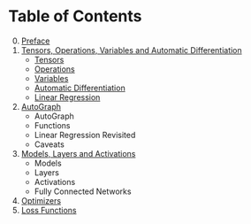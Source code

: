 # Table of Contents

0. [Preface](README.md)
1. [Tensors, Operations, Variables and Automatic Differentiation](chapter1.md)
    + [Tensors](chapter1.md#tensors)
    + [Operations](chapter1.md#operations)
    + [Variables](chapter1.md#variables)
    + [Automatic Differentiation](chapter1.md#autodiff)
    + [Linear Regression](chapter1.md#linear)
2. [AutoGraph](chapter2.md)
    + AutoGraph
    + Functions
    + Linear Regression Revisited
    + Caveats
3. [Models, Layers and Activations](chapter3.md)
    + Models
    + Layers
    + Activations
    + Fully Connected Networks
4. [Optimizers](chapter4.md)
5. [Loss Functions](chapter5.md)
